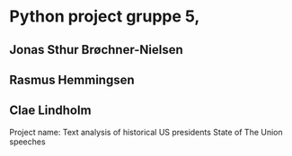 # Python project gruppe 5, 
## Jonas Sthur Brøchner-Nielsen
## Rasmus Hemmingsen
## Clae Lindholm

Project name: 
Text analysis of historical US presidents State of The Union speeches

